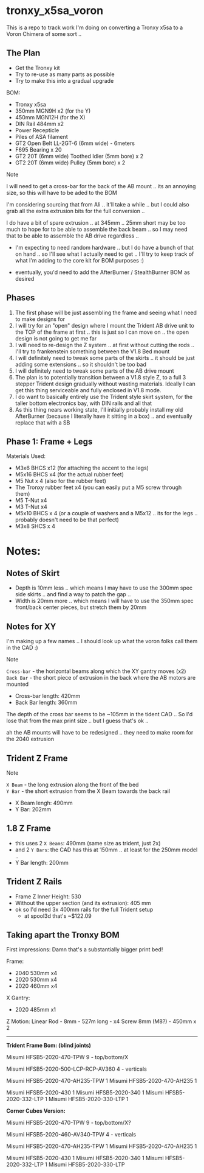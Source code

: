 # tronxy_x5sa_voron

This is a repo to track work I'm doing on converting a Tronxy x5sa to a Voron Chimera of some sort .. 

## The Plan

* Get the Tronxy kit
* Try to re-use as many parts as possible
* Try to make this into a gradual upgrade

BOM:
* Tronxy x5sa
* 350mm MGN9H x2 (for the Y)
* 450mm MGN12H (for the X)
* DIN Rail 484mm x2
* Power Recepticle
* Piles of ASA filament
* GT2 Open Belt LL-2GT-6 (6mm wide) - 6meters
* F695 Bearing x 20
* GT2 20T (6mm wide) Toothed Idler (5mm bore) x 2
* GT2 20T (6mm wide) Pulley (5mm bore) x 2

> [!NOTE]
> I will need to get a cross-bar for the back of the AB mount .. its an annoying size, so this will have to be aded to the BOM
>
> I'm considering sourcing that from Ali .. it'll take a while .. but I could also grab all the extra extrusion bits for the full conversion ..
> 
> I do have a bit of spare extrusion .. at 345mm .. 25mm short may be too much to hope for to be able to assemble the back beam .. so I may need that to be able to assemble the AB drive regardless ..

* I'm expecting to need random hardware .. but I do have a bunch of that on hand .. so I'll see what I actually need to get .. I'll try to keep track of what I'm adding to the core kit for BOM purposes :)

* eventually, you'd need to add the AfterBurner / StealthBurner BOM as desired

## Phases

1. The first phase will be just assembling the frame and seeing what I need to make designs for
2. I will try for an "open" design where I mount the Trident AB drive unit to the TOP of the frame at first .. this is just so I can move on .. the open design is not going to get me far
3. I will need to re-design the Z system .. at first without cutting the rods .. I'll try to frankenstein something between the V1.8 Bed mount
4. I will definitely need to tweak some parts of the skirts .. it should be just adding some extensions .. so it shouldn't be too bad
5. I will definitely need to tweak some parts of the AB drive mount
6. The plan is to potentially transition between a V1.8 style Z, to a full 3 stepper Trident design gradually without wasting materials. Ideally I can get this thing serviceable and fully enclosed in V1.8 mode.
7. I do want to basically entirely use the Trident style skirt system, for the taller bottom electronics bay, with DIN rails and all that
8. As this thing nears working state, I'll initially probably install my old AfterBurner (because I literally have it sitting in a box) .. and eventually replace that with a SB

## Phase 1: Frame + Legs

Materials Used:
* M3x6 BHCS x12 (for attaching the accent to the legs)
* M5x16 BHCS x4 (for the actual rubber feet)
* M5 Nut x 4 (also for the rubber feet)
* The Tronxy rubber feet x4 (you can easily put a M5 screw through them)
* M5 T-Nut x4
* M3 T-Nut x4
* M5x10 BHCS x 4 (or a couple of washers and a M5x12 .. its for the legs .. probably doesn't need to be that perfect)
* M3x8 SHCS x 4

# Notes:

## Notes of Skirt

* Depth is 10mm less .. which means I may have to use the 300mm spec side skirts .. and find a way to patch the gap .. 
* Width is 20mm more .. which means I will have to use the 350mm spec front/back center pieces, but stretch them by 20mm

## Notes for XY

I'm making up a few names .. I should look up what the voron folks call them in the CAD :)

> [!NOTE]
> `Cross-bar` - the horizontal beams along which the XY gantry moves (x2)<br/>
> `Back Bar` - the short piece of extrusion in the back where the AB motors are mounted

* Cross-bar length: 420mm
* Back Bar length: 360mm

The depth of the cross bar seems to be ~105mm in the tident CAD .. So I'd lose that from the max print size .. but I guess that's ok .. 

ah the AB mounts will have to be redesigned .. they need to make room for the 2040 extrusion

## Trident Z Frame

> [!NOTE]
> `X Beam` - the long extrusion along the front of the bed<br/>
> `Y Bar` - the short extrusion from the X Beam towards the back rail

* X Beam lengh: 490mm
* Y Bar: 202mm

## 1.8 Z Frame

* this uses 2 `X Beams`: 490mm (same size as trident, just 2x)
* and 2 `Y Bars`: the CAD has this at 150mm .. at least for the 250mm model .. 
* Y Bar length: 200mm

## Trident Z Rails

* Frame Z Inner Height: 530			
* Without the upper section (and its extrusion): 405 mm
* ok so I'd need 3x 400mm rails for the full Trident setup
  * at spool3d that's ~$122.09

## Taking apart the Tronxy BOM

First impressions:
Damn that's a substantially bigger print bed!

Frame:
* 2040 530mm x4
* 2020 530mm x4
* 2020 460mm x4

X Gantry:
* 2020 485mm x1

Z Motion:
Linear Rod - 8mm - 527m long - x4
Screw 8mm (M8?) - 450mm x 2

---

**Trident Frame Bom: (blind joints)**

Misumi HFSB5-2020-470-TPW	9 - top/bottom/X

Misumi HFSB5-2020-500-LCP-RCP-AV360	4 - verticals

Misumi HFSB5-2020-470-AH235-TPW	1
Misumi HFSB5-2020-470-AH235	1

Misumi HFSB5-2020-430	1
Misumi HFSB5-2020-340	1
Misumi HFSB5-2020-332-LTP	1
Misumi HFSB5-2020-330-LTP	1

**Corner Cubes Version:**

Misumi HFSB5-2020-470-TPW	9 - top/bottom/X?

Misumi HFSB5-2020-460-AV340-TPW	4 - verticals

Misumi HFSB5-2020-470-AH235-TPW	1
Misumi HFSB5-2020-470-AH235	1

Misumi HFSB5-2020-430	1
Misumi HFSB5-2020-340	1
Misumi HFSB5-2020-332-LTP	1
Misumi HFSB5-2020-330-LTP
